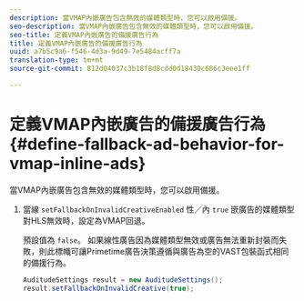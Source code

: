```yaml
---
description: 當VMAP內嵌廣告包含無效的媒體類型時，您可以啟用備援。
seo-description: 當VMAP內嵌廣告包含無效的媒體類型時，您可以啟用備援。
seo-title: 定義VMAP內嵌廣告的備援廣告行為
title: 定義VMAP內嵌廣告的備援廣告行為
uuid: a7b5c9a6-f546-4d3a-9d49-7e5484acff7a
translation-type: tm+mt
source-git-commit: 812d04037c3b18f8d8cdd0d18430c686c3eee1ff

---
```



# 定義VMAP內嵌廣告的備援廣告行為 {#define-fallback-ad-behavior-for-vmap-inline-ads}

當VMAP內嵌廣告包含無效的媒體類型時，您可以啟用備援。

1. 當線 `setFallbackOnInvalidCreativeEnabled` 性／內 `true` 嵌廣告的媒體類型對HLS無效時，設定為VMAP回退。

   預設值為 `false`。 如果線性廣告因為媒體類型無效或廣告無法重新封裝而失敗，則此標幟可讓Primetime廣告決策遵循與廣告為空的VAST包裝函式相同的備援行為。

   ```java
   AuditudeSettings result = new AuditudeSettings(); 
   result.setFallbackOnInvalidCreative(true);
   ```

